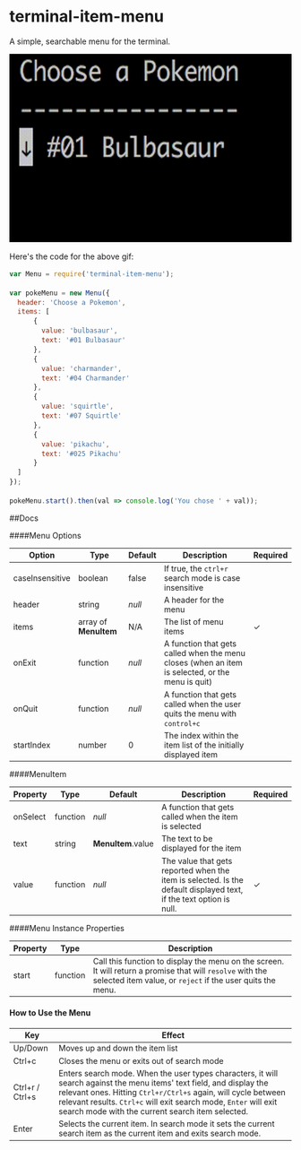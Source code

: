 # terminal-item-menu
A simple, searchable menu for the terminal.

![](https://raw.githubusercontent.com/vanchagreen/terminal-item-menu/master/menu.gif)

Here's the code for the above gif:

```javascript
var Menu = require('terminal-item-menu');

var pokeMenu = new Menu({
  header: 'Choose a Pokemon',
  items: [
	  {
	  	value: 'bulbasaur',
	  	text: '#01 Bulbasaur'
	  },
	  {
	  	value: 'charmander',
	  	text: '#04 Charmander'
	  },
	  {
	  	value: 'squirtle',
	  	text: '#07 Squirtle'
	  },
	  {
	  	value: 'pikachu',
	  	text: '#025 Pikachu'
	  }
  ]
});

pokeMenu.start().then(val => console.log('You chose ' + val));
```
##Docs

####Menu Options

Option | Type | Default | Description | Required
--- |--- | --- |--- | ---
caseInsensitive | boolean | false | If true, the `ctrl+r` search mode is case insensitive | 
header | string | *null* | A header for the menu | 
items | array of **MenuItem** | N/A | The list of menu items | ✓
onExit | function | *null* | A function that gets called when the menu closes (when an item is selected, or the menu is quit) | 
onQuit | function | *null* | A function that gets called when the user quits the menu with `control+c` | 
startIndex | number | 0 | The index within the item list of the initially displayed item | 

####MenuItem

Property | Type | Default | Description | Required
--- |--- | --- |--- | ---
onSelect | function | *null* | A function that gets called when the item is selected | 
text | string | **MenuItem**.value | The text to be displayed for the item |
value | function | *null* | The value that gets reported when the item is selected. Is the default displayed text, if the text option is null.  | ✓

####Menu Instance Properties

Property | Type | Description
--- |--- | ---
start | function | Call this function to display the menu on the screen. It will return a promise that will `resolve` with the selected item value, or `reject` if the user quits the menu. 



#### How to Use the Menu

Key | Effect 
--- |--- 
Up/Down | Moves up and down the item list
Ctrl+c | Closes the menu or exits out of search mode
Ctrl+r / Ctrl+s | Enters search mode. When the user types characters, it will search against the menu items' text field, and display the relevant ones. Hitting `Ctrl+r/Ctrl+s` again, will cycle between relevant results. `Ctrl+c` will exit search mode, `Enter` will exit search mode with the current search item selected.
Enter | Selects the current item. In search mode it sets the current search item as the current item and exits search mode.


 